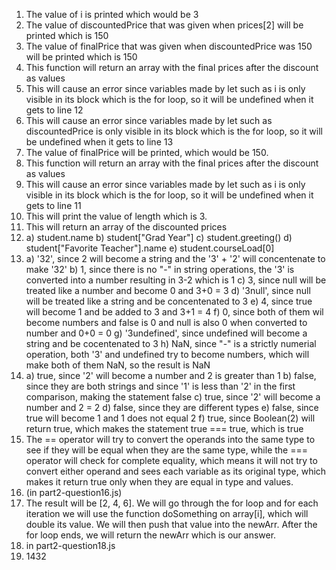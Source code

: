 1. The value of i is printed which would be 3
2. The value of discountedPrice that was given when prices[2] will be printed which is 150
3. The value of finalPrice that was given when discountedPrice was 150 will be printed which is 150
4. This function will return an array with the final prices after the discount as values
5. This will cause an error since variables made by let such as i is only visible in its block which is the for loop, so it will be undefined when it gets to line 12
6. This will cause an error since variables made by let such as discountedPrice is only visible in its block which is the for loop, so it will be undefined when it gets to line 13
7. The value of finalPrice will be printed, which would be 150.
8. This function will return an array with the final prices after the discount as values
9. This will cause an error since variables made by let such as i is only visible in its block which is the for loop, so it will be undefined when it gets to line 11
10. This will print the value of length which is 3.
11. This will return an array of the discounted prices
12. 
    a) student.name
    b) student["Grad Year"]
    c) student.greeting()
    d) student["Favorite Teacher"].name
    e) student.courseLoad[0]
13. 
    a) '32', since 2 will become a string and the '3' + '2' will concentenate to make '32'
    b) 1, since there is no "-" in string operations, the '3' is converted into a number resulting in 3-2 which is 1
    c) 3, since null will be treated like a number and become 0 and 3+0 = 3
    d) '3null', since null will be treated like a string and be concentenated to 3
    e) 4, since true will become 1 and be added to 3 and 3+1 = 4
    f) 0, since both of them wil become numbers and false is 0 and null is also 0 when converted to number and 0+0 = 0
    g) '3undefined', since undefined will become a string and be cocentenated to 3
    h) NaN, since "-" is a strictly numerial operation, both '3' and undefined try to become numbers, which will make both of them NaN, so the result is NaN
14. 
    a) true, since '2' will become a number and 2 is greater than 1
    b) false, since they are both strings and since '1' is less than '2' in the first comparison, making the statement false
    c) true, since '2' will become a number and 2 = 2
    d) false, since they are different types
    e) false, since true will become 1 and 1 does not equal 2
    f) true, since Boolean(2) will return true, which makes the statement true === true, which is true
15. The == operator will try to convert the operands into the same type to see if they will be equal when they are the same type, while the === operator will check for complete equality, which means it will not try to convert either operand and sees each variable as its original type, which makes it return true only when they are equal in type and values.
16. (in part2-question16.js)
17. The result will be [2, 4, 6]. We will go through the for loop and for each iteration we will use the function doSomething on array[i], which will double its value. We will then push that value into the newArr. After the for loop ends, we will return the newArr which is our answer.
18. in part2-question18.js
19. 1432